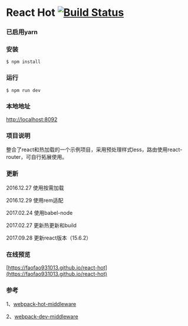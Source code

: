 # React Hot [![Build Status](https://travis-ci.org/FAOfao931013/react-hot.svg?branch=master)](https://travis-ci.org/FAOfao931013/react-hot)

### 已启用yarn

### 安装
```
$ npm install
```

### 运行
```
$ npm run dev
```

### 本地地址
[http://localhost:8092](http://localhost:8092)

### 项目说明
整合了react和热加载的一个示例项目，采用预处理样式less，路由使用react-router，可自行拓展使用。

### 更新
2016.12.27 使用按需加载

2016.12.29 使用rem适配

2017.02.24 使用babel-node

2017.02.27 更新热更新和build

2017.09.28 更新react版本（15.6.2）

### 在线预览
[https://faofao931013.github.io/react-hot](https://faofao931013.github.io/react-hot)

### 参考
1、[webpack-hot-middleware](https://github.com/glenjamin/webpack-hot-middleware)

2、[webpack-dev-middleware](http://webpack.github.io/docs/webpack-dev-middleware.html)